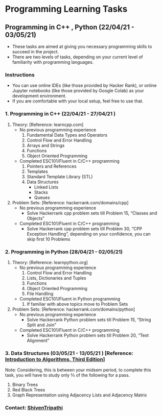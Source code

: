 # Programming Learning Tasks 
## Programming in C++ , Python (22/04/21 - 03/05/21)
- These tasks are aimed at giving you necessary programming skills to succeed in the project.
- There are two levels of tasks, depending on your current level of familiarity with programming languages.

### Instructions
- You can use online IDEs (like those provided by Hacker Rank), or online Jupyter notebooks (like those provided by Google Colab) as your development environment.
- If you are comfortable with your local setup, feel free to use that.

### 1. Programming in C++ (22/04/21 - 27/04/21 )
1.  Theory: [Reference: learncpp.com]
    * No previous programming experience
        1. Fundamental Data Types and Operators
        2. Control Flow and Error Handling
        3. Arrays and Strings
        4. Functions
        5. Object Oriented Programming
    * Completed ESC101/Fluent in C/C++ programming
        1. Pointers and References
        2. Templates
        3. Standard Template Library (STL)
        4. Data Structures
            * Linked Lists
            * Stacks
            * Queues
2. Problem Sets: [Reference: hackerrank.com/domains/cpp]
    * No previous programming experience
        * Solve Hackerrank cpp problem sets till Problem 15, “Classes and Objects”
    * Completed ESC101/Fluent in C/C++ programming
        * Solve Hackerrank cpp problem sets till Problem 30, “CPP Exception Handling”, depending on your confidence, you can skip first 10 Problems
### 2. Programming in Python (28/04/21 - 02/05/21)
1. Theory: [Reference: learnpython.org]
    * No previous programming experience
        1. Control Flow and Error Handling
        2. Lists, Dictionaries and Tuples
        3. Functions
        4. Object Oriented Programming
        5. File Handling
    * Completed ESC101/Fluent in Python programming
        1. If familiar with above topics move to Problem Sets
2. Problem Sets: [Reference: hackerrank.com/domains/python]
    * No previous programming experience
        * Solve Hackerrank Python problem sets till Problem 15, “String Split and Join”
    * Completed ESC101/Fluent in C/C++ programming
        * Solve Hackerrank Python problem sets till Problem 20, “Text Alignment”
### 3. Data Structures (03/05/21 - 13/05/21 ) [Reference: [Introduction to Algorithms, Third Edition](https://web.iiit.ac.in/~pratik.kamble/storage/Algorithms/Cormen_Algorithms_3rd.pdf)]

Note: Considering, this is between your midsem period, to complete this task, you will have to study only ⅔ of the following for a pass.

1. Binary Trees
2. Red Black Trees
3. Graph Representation using Adjacency Lists and Adjacency Matrix

### Contact: [ShivenTripathi](https://github.com/ShivenTripathi) 